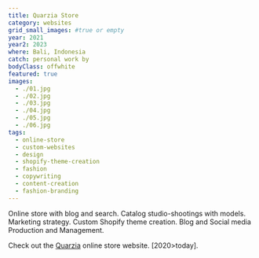 ```yaml
---
title: Quarzia Store
category: websites
grid_small_images: #true or empty
year: 2021
year2: 2023
where: Bali, Indonesia
catch: personal work by
bodyClass: offwhite
featured: true
images:
  - ./01.jpg
  - ./02.jpg
  - ./03.jpg
  - ./04.jpg
  - ./05.jpg
  - ./06.jpg
tags:
  - online-store
  - custom-websites
  - design
  - shopify-theme-creation
  - fashion
  - copywriting
  - content-creation
  - fashion-branding
---
```


Online store with blog and search.
Catalog studio-shootings with models.
Marketing strategy.
Custom Shopify theme creation.
Blog and Social media Production and Management.

Check out the [Quarzia](https://quarzia.it?source=rokma.com) online store website.
[2020>today].
